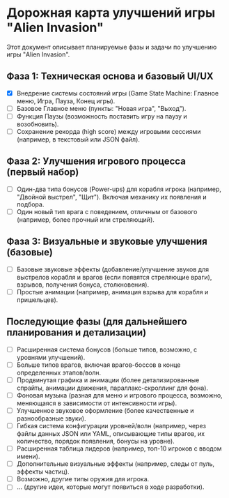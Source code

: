 # Дорожная карта улучшений игры "Alien Invasion"

Этот документ описывает планируемые фазы и задачи по улучшению игры "Alien Invasion".

## Фаза 1: Техническая основа и базовый UI/UX
- [x] Внедрение системы состояний игры (Game State Machine: Главное меню, Игра, Пауза, Конец игры).
- [ ] Базовое Главное меню (пункты: "Новая игра", "Выход").
- [ ] Функция Паузы (возможность поставить игру на паузу и возобновить).
- [ ] Сохранение рекорда (high score) между игровыми сессиями (например, в текстовый или JSON файл).

## Фаза 2: Улучшения игрового процесса (первый набор)
- [ ] Один-два типа бонусов (Power-ups) для корабля игрока (например, "Двойной выстрел", "Щит"). Включая механику их появления и подбора.
- [ ] Один новый тип врага с поведением, отличным от базового (например, более прочный или стреляющий).

## Фаза 3: Визуальные и звуковые улучшения (базовые)
- [ ] Базовые звуковые эффекты (добавление/улучшение звуков для выстрелов корабля и врагов (если появятся стреляющие враги), взрывов, получения бонуса, столкновения).
- [ ] Простые анимации (например, анимация взрыва для корабля и пришельцев).

## Последующие фазы (для дальнейшего планирования и детализации)
- [ ] Расширенная система бонусов (больше типов, возможно, с уровнями улучшений).
- [ ] Больше типов врагов, включая врагов-боссов в конце определенных этапов/волн.
- [ ] Продвинутая графика и анимации (более детализированные спрайты, анимации движения, параллакс-скроллинг для фона).
- [ ] Фоновая музыка (разная для меню и игрового процесса, возможно, меняющаяся в зависимости от интенсивности игры).
- [ ] Улучшенное звуковое оформление (более качественные и разнообразные звуки).
- [ ] Гибкая система конфигурации уровней/волн (например, через файлы данных JSON или YAML, описывающие типы врагов, их количество, порядок появления, бонусы на уровне).
- [ ] Расширенная таблица лидеров (например, топ-10 игроков с вводом имени).
- [ ] Дополнительные визуальные эффекты (например, следы от пуль, эффекты частиц).
- [ ] Возможно, другие типы оружия для игрока.
- [ ] ... (другие идеи, которые могут появиться в ходе разработки).
